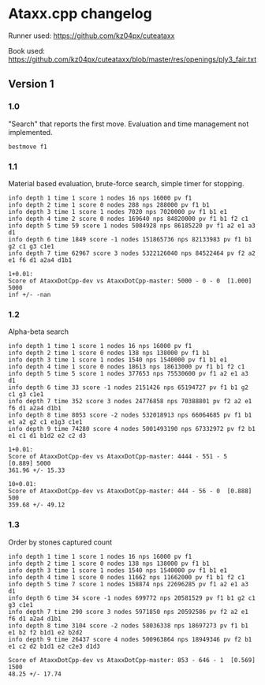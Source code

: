 # Ataxx.cpp changelog

Runner used: https://github.com/kz04px/cuteataxx

Book used: https://github.com/kz04px/cuteataxx/blob/master/res/openings/ply3_fair.txt

## Version 1

### 1.0

"Search" that reports the first move. Evaluation and time management not implemented.

```
bestmove f1
```

### 1.1

Material based evaluation, brute-force search, simple timer for stopping.

```
info depth 1 time 1 score 1 nodes 16 nps 16000 pv f1
info depth 2 time 1 score 0 nodes 288 nps 288000 pv f1 b1
info depth 3 time 1 score 1 nodes 7020 nps 7020000 pv f1 b1 e1
info depth 4 time 2 score 0 nodes 169640 nps 84820000 pv f1 b1 f2 c1
info depth 5 time 59 score 1 nodes 5084928 nps 86185220 pv f1 a2 e1 a3 d1
info depth 6 time 1849 score -1 nodes 151865736 nps 82133983 pv f1 b1 g2 c1 g3 c1e1
info depth 7 time 62967 score 3 nodes 5322126040 nps 84522464 pv f2 a2 e1 f6 d1 a2a4 d1b1
```

```
1+0.01:
Score of AtaxxDotCpp-dev vs AtaxxDotCpp-master: 5000 - 0 - 0  [1.000] 5000
inf +/- -nan
```

### 1.2

Alpha-beta search

```
info depth 1 time 1 score 1 nodes 16 nps 16000 pv f1
info depth 2 time 1 score 0 nodes 138 nps 138000 pv f1 b1
info depth 3 time 1 score 1 nodes 1540 nps 1540000 pv f1 b1 e1
info depth 4 time 1 score 0 nodes 18613 nps 18613000 pv f1 b1 f2 c1
info depth 5 time 5 score 1 nodes 377653 nps 75530600 pv f1 a2 e1 a3 d1
info depth 6 time 33 score -1 nodes 2151426 nps 65194727 pv f1 b1 g2 c1 g3 c1e1
info depth 7 time 352 score 3 nodes 24776858 nps 70388801 pv f2 a2 e1 f6 d1 a2a4 d1b1
info depth 8 time 8053 score -2 nodes 532018913 nps 66064685 pv f1 b1 e1 a2 g2 c1 e1g3 c1e1
info depth 9 time 74280 score 4 nodes 5001493190 nps 67332972 pv f2 b1 e1 c1 d1 b1d2 e2 c2 d3
```

```
1+0.01:
Score of AtaxxDotCpp-dev vs AtaxxDotCpp-master: 4444 - 551 - 5  [0.889] 5000
361.96 +/- 15.33

10+0.01:
Score of AtaxxDotCpp-dev vs AtaxxDotCpp-master: 444 - 56 - 0  [0.888] 500
359.68 +/- 49.12
```

### 1.3

Order by stones captured count

```
info depth 1 time 1 score 1 nodes 16 nps 16000 pv f1
info depth 2 time 1 score 0 nodes 138 nps 138000 pv f1 b1
info depth 3 time 1 score 1 nodes 1540 nps 1540000 pv f1 b1 e1
info depth 4 time 1 score 0 nodes 11662 nps 11662000 pv f1 b1 f2 c1
info depth 5 time 7 score 1 nodes 158874 nps 22696285 pv f1 a2 e1 a3 d1
info depth 6 time 34 score -1 nodes 699772 nps 20581529 pv f1 b1 g2 c1 g3 c1e1
info depth 7 time 290 score 3 nodes 5971850 nps 20592586 pv f2 a2 e1 f6 d1 a2a4 d1b1
info depth 8 time 3104 score -2 nodes 58036338 nps 18697273 pv f1 b1 e1 b2 f2 b1d1 e2 b2d2
info depth 9 time 26437 score 4 nodes 500963864 nps 18949346 pv f2 b1 e1 c2 d2 b1d1 e2 c2e3 d1d3
```

```
Score of AtaxxDotCpp-dev vs AtaxxDotCpp-master: 853 - 646 - 1  [0.569] 1500
48.25 +/- 17.74
```